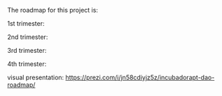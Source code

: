 The roadmap for this project is:

1st trimester:

2nd trimester:

3rd trimester:

4th trimester:


visual presentation: https://prezi.com/i/jn58cdiyjz5z/incubadorapt-dao-roadmap/
